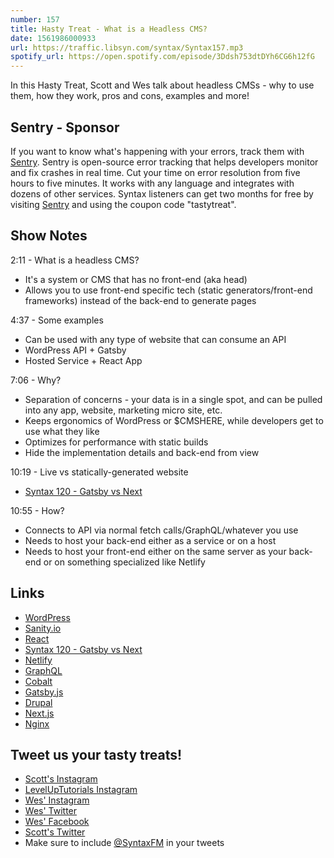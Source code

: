 ```yaml
---
number: 157
title: Hasty Treat - What is a Headless CMS? 
date: 1561986000933
url: https://traffic.libsyn.com/syntax/Syntax157.mp3
spotify_url: https://open.spotify.com/episode/3Ddsh753dtDYh6CG6h12fG
---
```


In this Hasty Treat, Scott and Wes talk about headless CMSs - why to use them, how they work, pros and cons, examples and more!

## Sentry - Sponsor

If you want to know what's happening with your errors, track them with [Sentry](https://sentry.io/). Sentry is open-source error tracking that helps developers monitor and fix crashes in real time. Cut your time on error resolution from five hours to five minutes. It works with any language and integrates with dozens of other services. Syntax listeners can get two months for free by visiting [Sentry](https://sentry.io/) and using the coupon code "tastytreat".

## Show Notes

2:11 - What is a headless CMS?

* It's a system or CMS that has no front-end (aka head)
* Allows you to use front-end specific tech (static generators/front-end frameworks) instead of the back-end to generate pages

4:37 - Some examples

* Can be used with any type of website that can consume an API
* WordPress API + Gatsby
* Hosted Service + React App 

7:06 - Why?

* Separation of concerns - your data is in a single spot, and can be pulled into any app, website, marketing micro site, etc. 
* Keeps ergonomics of WordPress or $CMSHERE, while developers get to use what they like
* Optimizes for performance with static builds
* Hide the implementation details and back-end from view

10:19 - Live vs statically-generated website

* [Syntax 120 - Gatsby vs Next](https://syntax.fm/show/120/gatsby-vs-next)

10:55 - How?

* Connects to API via normal fetch calls/GraphQL/whatever you use
* Needs to host your back-end either as a service or on a host
* Needs to host your front-end either on the same server as your back-end or on something specialized like Netlify

## Links
* [WordPress](https://wordpress.org/)
* [Sanity.io](https://www.sanity.io/)
* [React](https://reactjs.org/)
* [Syntax 120 - Gatsby vs Next](https://syntax.fm/show/120/gatsby-vs-next)
* [Netlify](https://www.netlify.com/)
* [GraphQL](https://graphql.org/)
* [Cobalt](https://www.cobalt.net/)
* [Gatsby.js](https://www.gatsbyjs.org/)
* [Drupal](https://www.drupal.org/)
* [Next.js](https://nextjs.org/)
* [Nginx](https://www.nginx.com/)

## Tweet us your tasty treats!
* [Scott's Instagram](https://www.instagram.com/stolinski/)
* [LevelUpTutorials Instagram](https://www.instagram.com/LevelUpTutorials/)
* [Wes' Instagram](https://www.instagram.com/wesbos/)
* [Wes' Twitter](https://twitter.com/wesbos)
* [Wes' Facebook](https://www.facebook.com/wesbos.developer)
* [Scott's Twitter](https://twitter.com/stolinski)
* Make sure to include [@SyntaxFM](https://twitter.com/SyntaxFM) in your tweets